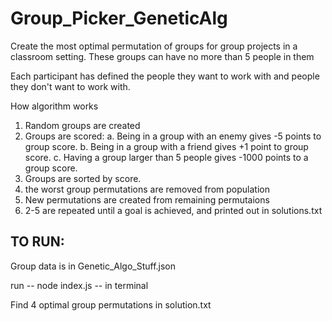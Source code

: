 # Group_Picker_GeneticAlg

Create the most optimal permutation of groups for group projects in a classroom setting. These groups can have no more than 5 people in them

Each participant has defined the people they want to work with and people they don't want to work with.

How algorithm works

1. Random groups are created
2. Groups are scored:
	a. Being in a group with an enemy gives -5 points to group score.
	b. Being in a group with a friend gives +1 point to group score.
	c. Having a group larger than 5 people gives -1000 points to a group score.
3. Groups are sorted by score.
4. the worst group permutations are removed from population
5. New permutations are created from remaining permutaions
6. 2-5 are repeated until a goal is achieved, and printed out in solutions.txt

TO RUN:
-
Group data is in Genetic_Algo_Stuff.json

run --  node index.js --  in terminal

Find 4 optimal group permutations in solution.txt
